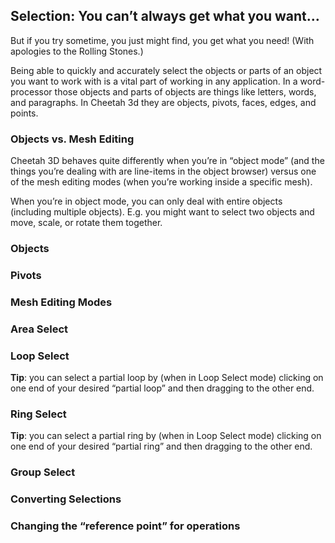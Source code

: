 ## Selection: You can’t always get what you want…

But if you try sometime, you just might find, you get what you need! (With apologies to the Rolling Stones.)

Being able to quickly and accurately select the objects or parts of an object you want to work with is a vital part of working in any application. In a word-processor those objects and parts of objects are things like letters, words, and paragraphs. In Cheetah 3d they are objects, pivots, faces, edges, and points.

### Objects vs. Mesh Editing

Cheetah 3D behaves quite differently when you’re in “object mode” (and the things you’re dealing with are line-items in the object browser) versus one of the mesh editing modes (when you’re working inside a specific mesh).

When you’re in object mode, you can only deal with entire objects (including multiple objects). E.g. you might want to select two objects and move, scale, or rotate them together.

### Objects

### Pivots

### Mesh Editing Modes

### Area Select

### Loop Select

**Tip**: you can select a partial loop by (when in Loop Select mode) clicking on one end of your desired “partial loop” and then dragging to the other end.

### Ring Select

**Tip**: you can select a partial ring by (when in Loop Select mode) clicking on one end of your desired “partial ring” and then dragging to the other end.

### Group Select

### Converting Selections

### Changing the “reference point” for operations

